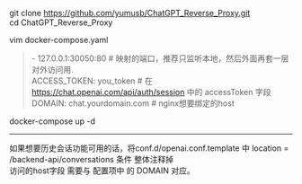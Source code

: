 git clone https://github.com/yumusb/ChatGPT_Reverse_Proxy.git  
cd ChatGPT_Reverse_Proxy  

vim docker-compose.yaml  

>\- 127.0.0.1:30050:80  # 映射的端口，推荐只监听本地，然后外面再套一层对外访问用.  
  ACCESS_TOKEN: you_token # 在 https://chat.openai.com/api/auth/session 中的 accessToken 字段   
  DOMAIN: chat.yourdomain.com # nginx想要绑定的host  


docker-compose up -d  


---
如果想要历史会话功能可用的话，将conf.d/openai.conf.template 中 location = /backend-api/conversations  条件 整体注释掉  
访问的host字段 需要与 配置项中 的 DOMAIN 对应。
